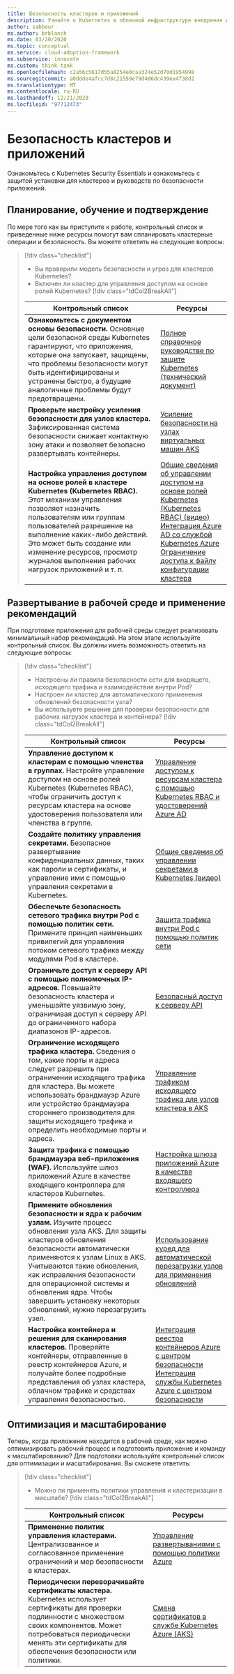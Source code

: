 ```yaml
---
title: Безопасность кластеров и приложений
description: Узнайте о Kubernetes в облачной инфраструктуре внедрения для обеспечения безопасности кластеров и приложений.
author: sabbour
ms.author: brblanch
ms.date: 03/20/2020
ms.topic: conceptual
ms.service: cloud-adoption-framework
ms.subservice: innovate
ms.custom: think-tank
ms.openlocfilehash: c2a56c5617d55a0254e0caa324e52d70d1954998
ms.sourcegitcommit: a0ddde4afcc7d8c21559e79d406dc439ee4f38d2
ms.translationtype: MT
ms.contentlocale: ru-RU
ms.lasthandoff: 12/21/2020
ms.locfileid: "97712473"
---
```

<!-- cSpell:ignore kured -->

# <a name="cluster-and-application-security"></a>Безопасность кластеров и приложений

Ознакомьтесь с Kubernetes Security Essentials и ознакомьтесь с защитой установки для кластеров и руководств по безопасности приложений.

## <a name="plan-train-and-proof"></a>Планирование, обучение и подтверждение

По мере того как вы приступите к работе, контрольный список и приведенные ниже ресурсы помогут вам спланировать кластерные операции и безопасность. Вы можете ответить на следующие вопросы:

> [!div class="checklist"]
>
> - Вы проверили модель безопасности и угроз для кластеров Kubernetes?
> - Включен ли кластер для управления доступом на основе ролей Kubernetes?
> [!div class="tdCol2BreakAll"]
>
> | Контрольный список  | Ресурсы |
> |------------------------------------------------------------------|-----------------------------------------------------------------|
> | **Ознакомьтесь с документом основы безопасности.** Основные цели безопасной среды Kubernetes гарантируют, что приложения, которые она запускает, защищены, что проблемы безопасности могут быть идентифицированы и устранены быстро, а будущие аналогичные проблемы будут предотвращены. | [Полное справочное руководстве по защите Kubernetes (технический документ)](https://clouddamcdnprodep.azureedge.net/gdc/gdc8LXmoZ/original)     |
> | **Проверьте настройку усиления безопасности для узлов кластера.** Зафиксированная система безопасности снижает контактную зону атаки и позволяет безопасно развертывать контейнеры. | [Усиление безопасности на узлах виртуальных машин AKS](/azure/aks/security-hardened-vm-host-image)     |
> | **Настройка управления доступом на основе ролей в кластере Kubernetes (Kubernetes RBAC).** Этот механизм управления позволяет назначить пользователям или группам пользователей разрешение на выполнение каких-либо действий. Это может быть создание или изменение ресурсов, просмотр журналов выполнения рабочих нагрузок приложений и т. п. | [Общие сведения об управлении доступом на основе ролей Kubernetes (Kubernetes RBAC) (видео)](https://www.youtube.com/watch?v=G3R24JSlGjY&list=PLLasX02E8BPCrIhFrc_ZiINhbRkYMKdPT&index=12) <br> [Интеграция Azure AD со службой Kubernetes Azure](/azure/aks/azure-ad-integration) <br> [Ограничение доступа к файлу конфигурации кластера](/azure/aks/control-kubeconfig-access)   |

## <a name="deploy-to-production-and-apply-best-practices"></a>Развертывание в рабочей среде и применение рекомендаций

При подготовке приложения для рабочей среды следует реализовать минимальный набор рекомендаций. На этом этапе используйте контрольный список. Вы должны иметь возможность ответить на следующие вопросы:

> [!div class="checklist"]
>
> - Настроены ли правила безопасности сети для входящего, исходящего трафика и взаимодействия внутри Pod?
> - Настроен ли кластер для автоматического применения обновлений безопасности узла?
> - Вы используете решение для проверки безопасности для рабочих нагрузок кластера и контейнера?
> [!div class="tdCol2BreakAll"]
>
> | Контрольный список  | Ресурсы |
> |------------------------------------------------------------------|-----------------------------------------------------------------|
> | **Управление доступом к кластерам с помощью членства в группах.** Настройте управление доступом на основе ролей Kubernetes (Kubernetes RBAC), чтобы ограничить доступ к ресурсам кластера на основе удостоверения пользователя или членства в группе. | [Управление доступом к ресурсам кластера с помощью Kubernetes RBAC и удостоверений Azure AD](/azure/aks/azure-ad-rbac)    |
> | **Создайте политику управления секретами.** Безопасное развертывание конфиденциальных данных, таких как пароли и сертификаты, и управление ими с помощью управления секретами в Kubernetes. | [Общие сведения об управлении секретами в Kubernetes (видео)](https://www.youtube.com/watch?v=KmhM33j5WYk&list=PLLasX02E8BPCrIhFrc_ZiINhbRkYMKdPT&index=10) |
> | **Обеспечьте безопасность сетевого трафика внутри Pod с помощью политик сети.** Примените принцип наименьших привилегий для управления потоком сетевого трафика между модулями Pod в кластере. | [Защита трафика внутри Pod с помощью политик сети](/azure/aks/use-network-policies) |
> | **Ограничьте доступ к серверу API с помощью полномочных IP-адресов.** Повышайте безопасность кластера и уменьшайте уязвимую зону, ограничивая доступ к серверу API до ограниченного набора диапазонов IP-адресов. | [Безопасный доступ к серверу API](/azure/aks/api-server-authorized-ip-ranges) |
> | **Ограничение исходящего трафика кластера.** Сведения о том, какие порты и адреса следует разрешить при ограничении исходящего трафика для кластера. Вы можете использовать брандмауэр Azure или устройство брандмауэра стороннего производителя для защиты исходящего трафика и определить необходимые порты и адреса. | [Управление трафиком исходящего трафика для узлов кластера в AKS](/azure/aks/limit-egress-traffic) |
> | **Защита трафика с помощью брандмауэра веб-приложения (WAF).** Используйте шлюз приложений Azure в качестве входящего контроллера для кластеров Kubernetes.  | [Настройка шлюза приложений Azure в качестве входящего контроллера](/azure/application-gateway/ingress-controller-overview)    |
> | **Примените обновления безопасности и ядра к рабочим узлам.** Изучите процесс обновления узла AKS. Для защиты кластеров обновления безопасности автоматически применяются к узлам Linux в AKS. Учитываются такие обновления, как исправления безопасности для операционной системы и обновления ядра. Чтобы завершить установку некоторых обновлений, нужно перезагрузить узел. | [Использование куред для автоматической перезагрузки узлов для применения обновлений](/azure/aks/node-updates-kured) |
> | **Настройка контейнера и решения для сканирования кластеров.** Проверяйте контейнеры, отправленные в реестр контейнеров Azure, и получайте более подробные представления об узлах кластера, облачном трафике и средствах управления безопасностью. | [Интеграция реестра контейнеров Azure с центром безопасности](/azure/security-center/azure-container-registry-integration) <br> [Интеграция службы Kubernetes Azure с центром безопасности](/azure/security-center/azure-kubernetes-service-integration)  |

## <a name="optimize-and-scale"></a>Оптимизация и масштабирование

Теперь, когда приложение находится в рабочей среде, как можно оптимизировать рабочий процесс и подготовить приложение и команду к масштабированию? Для подготовки используйте контрольный список для оптимизации и масштабирования. Вы сможете ответить:

> [!div class="checklist"]
>
> - Можно ли применять политики управления и кластеризации в масштабе?
> [!div class="tdCol2BreakAll"]
>
> | Контрольный список  | Ресурсы |
> |------------------------------------------------------------------|-----------------------------------------------------------------|
> | **Применение политик управления кластерами.** Централизованное и согласованное применение ограничений и мер безопасности в кластерах. | [Управление развертываниями с помощью политики Azure](/azure/governance/policy/concepts/rego-for-aks)    |
> | **Периодически переворачивайте сертификаты кластера.** Kubernetes использует сертификаты для проверки подлинности с множеством своих компонентов. Может потребоваться периодически менять эти сертификаты для обеспечения безопасности или политики. | [Смена сертификатов в службе Kubernetes Azure (AKS)](/azure/aks/certificate-rotation)    |
